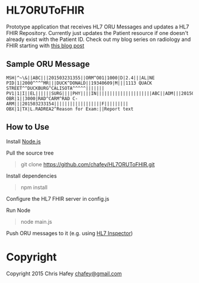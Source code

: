 # HL7ORUToFHIR
Prototype application that receives HL7 ORU Messages and updates a HL7 FHIR Repository.  Currently just updates
the Patient resource if one doesn't already exist with the Patient ID.  Check out my blog series on radiology and
FHIR starting with [this blog post](http://chafey.blogspot.com/2015/03/hl7-fhir-and-radiology.html)

Sample ORU Message
------------------

```
MSH|^~\&||ABC|||201503231355||ORM^O01|1000|D|2.4|||AL|NE
PID|1|2000^^^^MR|||DUCK^DONALD||19340609|M|||1113 QUACK STREET^^DUCKBURG^CALISOTA^^^^^|||||||
PV1|1|I||EL||||||SURG||||PHY||||IN|||||||||||||||||||||ABC||ADM|||201503231330||||||||
OBR|1||3000|RAD^CARM^RAD C-ARM|||201503233154||||||||||||||||||F|||||||||
OBX|1|TX|L.RADREA2^Reason for Exam:||Report text
```

How to Use
----------

Install [Node.js](https://nodejs.org/)

Pull the source tree

> git clone https://github.com/chafey/HL7ORUToFHIR.git

Install dependencies

> npm install

Configure the HL7 FHIR server in config.js

Run Node
> node main.js

Push ORU messages to it (e.g. using [HL7 Inspector](http://sourceforge.net/projects/hl7inspector/))

Copyright
============
Copyright 2015 Chris Hafey [chafey@gmail.com](mailto:chafey@gmail.com)